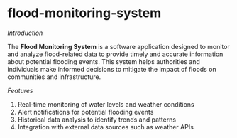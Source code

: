 # flood-monitoring-system

_Introduction_

The **Flood Monitoring System** is a software application designed to monitor and analyze flood-related data to provide timely and accurate information about potential flooding events. This system helps authorities and individuals make informed decisions to mitigate the impact of floods on communities and infrastructure.

_Features_
1. Real-time monitoring of water levels and weather conditions
2. Alert notifications for potential flooding events
3. Historical data analysis to identify trends and patterns
4. Integration with external data sources such as weather APIs
